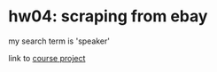 # hw04: scraping from ebay

my search term is 'speaker'

link to [course project](https://github.com/mikeizbicki/cmc-csci040/tree/2020fall/hw_04)